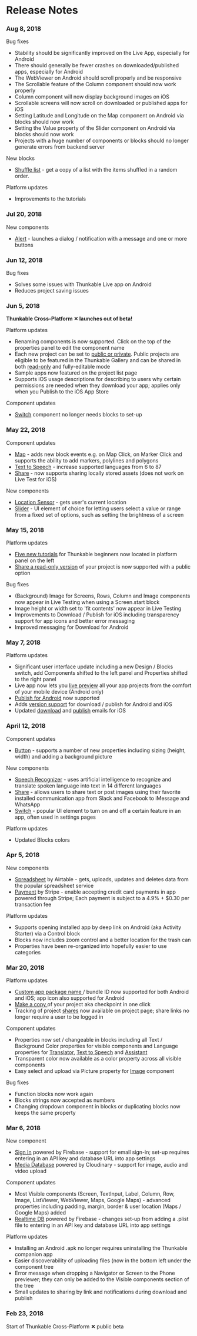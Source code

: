 # Release Notes

### Aug 8, 2018

Bug fixes

* Stability should be significantly improved on the Live App, especially for Android
* There should generally be fewer crashes on downloaded/published apps, especially for Android
* The WebViewer on Android should scroll properly and be responsive
* The Scrollable feature of the Column component should now work properly
* Column component will now display background images on iOS
* Scrollable screens will now scroll on downloaded or published apps for iOS
* Setting Latitude and Longitude on the Map component on Android via blocks should now work
* Setting the Value property of the Slider component on Android via blocks should now work
* Projects with a huge number of components or blocks should no longer generate errors from backend server

New blocks

*  [Shuffle list](create/blocks/lists.md#shuffle-list) - get a copy of a list with the items shuffled in a random order.

Platform updates

* Improvements to the tutorials


### Jul 20, 2018

New components

* [Alert](create/components/user-interface/alert.md) - launches a dialog / notification with a message and one or more buttons

### Jun 12, 2018

Bug fixes

* Solves some issues with Thunkable Live app on Android
* Reduces project saving issues

### Jun 5, 2018

**Thunkable Cross-Platform ✕ launches out of beta!**

Platform updates

* Renaming components is now supported. Click on the top of the properties panel to edit the component name
* Each new project can be set to [public or private](create/public-vs-private-projects.md).  Public projects are eligible to be featured in the Thunkable Gallery and can be shared in both [read-only](share.md#share-a-read-only-version-of-your-app-project) and fully-editable mode
* Sample apps now featured on the project list page
* Supports iOS usage descriptions for describing to users why certain permissions are needed when they download your app; applies only when you Publish to the iOS App Store

Component updates

* [Switch](create/components/user-interface/switch.md) component no longer needs blocks to set-up

### May 22, 2018

Component updates

* [Map](create/components/location/map.md) - adds new block events e.g. on Map Click, on Marker Click and supports the ability to add markers, polylines and polygons
* [Text to Speech](https://docs.thunkable.com/x/components/artificial-intelligence/text-to-speech.html) - increase supported languages from 6 to 87
* [Share](create/components/social/share.md#share-an-image) - now supports sharing locally stored assets \(does not work on Live Test for iOS\)

New components

* [Location Sensor](create/components/location/location-sensor.md) - gets user's current location
* [Slider](create/components/user-interface/slider.md) - UI element of choice for letting users select a value or range from a fixed set of options, such as setting the brightness of a screen

### May 15, 2018

Platform updates

* [Five new tutorials](get-started/tutorials.md) for Thunkable beginners now located in platform panel on the left
* [Share a read-only version](share.md#share-a-read-only-version-of-your-app-project-by-link) of your project is now supported with a public option

Bug fixes

* \(Background\) Image for Screens, Rows, Column and Image components now appear in Live Testing when using a Screen.start block
* Image height or width set to 'fit contents' now appear in Live Testing
* Improvements to Download / Publish for iOS including transparency support for app icons and better error messaging
* Improved messaging for Download for Android

### May 7, 2018

Platform updates

* Significant user interface update including a new Design / Blocks switch, add Components shifted to the left panel and Properties shifted to the right panel
* Live app now lets you [live preview](live-test.md#live-preview-android-only) all your app projects from the comfort of your mobile device \(Android only\)
* [Publish for Android](publish.md#publish-to-the-play-store-android) now supported
* Adds [version support](https://docs.thunkable.com/x/5-publish.html#step-⑤--send-your-app-to-itunes-connect-on-thunkable) for download / publish for Android and iOS
* Updated [download](download.md#download-and-install-ios-app) and [publish](publish.md#publish-to-the-app-store-ios) emails for iOS

### April 12, 2018

Component updates

* [Button](create/components/user-interface/button.md) - supports a number of new properties including sizing \(height, width\) and adding a background picture

New components

* [Speech Recognizer](create/components/voice/speech-recognizer.md) - uses artificial intelligence to recognize and translate spoken language into text in 14 different languages
* [Share](create/components/social/share.md) - allows users to share text or post images using their favorite installed communication app from Slack and Facebook to iMessage and WhatsApp
* [Switch](create/components/user-interface/switch.md) - popular UI element to turn on and off a certain feature in an app, often used in settings pages

Platform updates

* Updated Blocks colors

### Apr 5, 2018

New components

* [Spreadsheet](create/components/data/spreadsheet.md) by Airtable - gets, uploads, updates and deletes data from the popular spreadsheet service
* [Payment](create/components/monetization/payment.md) by Stripe - enable accepting credit card payments in app powered through Stripe; Each payment is subject to a 4.9% + $0.30 per transaction fee

Platform updates

* Supports opening installed app by deep link on Android \(aka Activity Starter\) via a Control block
* Blocks now includes zoom control and a better location for the trash can
* Properties have been re-organized into hopefully easier to use categories

### Mar 20, 2018

Platform updates

* [Custom app package name ](create/package-name-+-bundle-id.md)/ bundle ID now supported for both Android and iOS; app icon also supported for Android
* [Make a copy ](create/make-copy.md)of your project aka checkpoint in one click
* Tracking of project [shares](share.md) now available on project page; share links no longer require a user to be logged in

Component updates

* Properties now set / changeable in blocks including all Text / Background Color properties for visible components and Language properties for [Translator](create/components/voice/translator.md), [Text to Speech](create/components/voice/text-to-speech.md) and [Assistant](create/components/voice/assistant.md)
* Transparent color now available as a color property across all visible components
* Easy select and upload via Picture property for [Image](../thunkable-classic-android/create/components/image/) component

Bug fixes

* Function blocks now work again
* Blocks strings now accepted as numbers
* Changing dropdown component in blocks or duplicating blocks now keeps the same property

### Mar 6, 2018

New component

* [Sign In](https://github.com/thunkable/thunkable-docs/tree/4a752596e288fca776105e94dc5e863bb9a3e25a/ios/components/screen-layout/authentication/sign-in.md) powered by Firebase - support for email sign-in; set-up requires entering in an API key and database URL into app settings
* [Media Database](create/components/data/media-db.md) powered by Cloudinary - support for image, audio and video upload

Component updates

* Most Visible components \(Screen, TextInput, Label, Column, Row, Image, ListViewer, WebViewer, Maps, Google Maps\) - advanced properties including padding, margin, border & user location \(Maps / Google Maps\) added 
* [Realtime DB](create/components/data/realtime-db.md) powered by Firebase - changes set-up from adding a .plist file to entering in an API key and database URL into app settings

Platform updates

* Installing an Android .apk no longer requires uninstalling the Thunkable companion app
* Easier discoverability of uploading files \(now in the bottom left under the component tree
* Error message when dropping a Navigator or Screen to the Phone previewer; they can only be added to the Visible components section of the tree
* Small updates to sharing by link and notifications during download and publish

### Feb 23, 2018

Start of Thunkable Cross-Platform **✕** public beta

